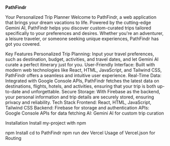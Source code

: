 **PathFindr**



Your Personalized Trip Planner Welcome to PathFindr, a web application that brings your dream vacations to life. Powered by the cutting-edge Gemini AI, PathFindr helps you discover custom-curated trips tailored specifically to your preferences and desires. Whether you're an adventurer, a leisure traveler, or someone seeking unique experiences, PathFindr has got you covered.

Key Features Personalized Trip Planning: Input your travel preferences, such as destination, budget, activities, and travel dates, and let Gemini AI curate a perfect itinerary just for you. User-Friendly Interface: Built with modern web technologies like React, HTML, JavaScript, and Tailwind CSS, PathFindr offers a seamless and intuitive user experience. Real-Time Data: Integrated with Google Console APIs, PathFindr fetches the latest data on destinations, flights, hotels, and activities, ensuring that your trip is both up-to-date and unforgettable. Secure Storage: With Firebase as the backend, your personal information and trip details are securely stored, ensuring privacy and reliability. Tech Stack Frontend: React, HTML, JavaScript, Tailwind CSS Backend: Firebase for storage and authentication APIs: Google Console APIs for data fetching AI: Gemini AI for custom trip curation

Installation
Install my-project with npm

  npm Install
  cd to PathFindr
  npm run dev 
Vercel
Usage of Vercel.json for Routing

